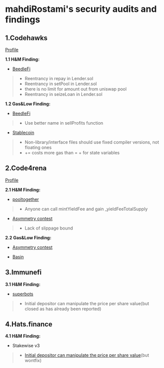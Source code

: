 # mahdiRostami's security audits and findings
## 1.Codehawks
[Profile](https://www.codehawks.com/profile/clk52jmr9000el008w4z3a043)

**1.1 H&M Finding:**

- [BeedleFi](https://www.codehawks.com/contests/clkbo1fa20009jr08nyyf9wbx)

> - Reentrancy in repay in Lender.sol
> - Reentrancy in setPool in Lender.sol
> - there is no limit for amount out from uniswap pool
> -  Reentrancy in seizeLoan in Lender.sol

**1.2 Gas&Low Finding:**

- [BeedleFi](https://www.codehawks.com/contests/clkbo1fa20009jr08nyyf9wbx)

> - Use better name in sellProfits function


- [Stablecoin](https://www.codehawks.com/contests/cljx3b9390009liqwuedkn0m0)

> - Non-library/interface files should use fixed compiler versions, not floating ones
> - <x> += <y> costs more gas than <x> = <x> + <y> for state variables

## 2.Code4rena
[Profile](https://code4rena.com/@mahdirostami)

**2.1 H&M Finding:**

- [pooltogether](https://code4rena.com/contests/2023-07-pooltogether)

> - Anyone can call mintYieldFee and gain _yieldFeeTotalSupply

- [Asymmetry contest](https://code4rena.com/reports/2023-03-asymmetry)

> - Lack of slippage bound

**2.2 Gas&Low Finding:**

- [Asymmetry contest](https://code4rena.com/reports/2023-03-asymmetry)

- [Basin](https://code4rena.com/contests/2023-07-basin) 


## 3.Immunefi

**3.1 H&M Finding:**

- [superbots](https://immunefi.com/bounty/superbots/)

> - Initial depositor can manipulate the price per share value(but closed as has already been reported)

## 4.Hats.finance

**4.1 H&M Finding:**

- Stakewise v3

> - [Initial depositor can manipulate the price per share value](https://github.com/hats-finance/StakeWise-0xd91cd6ed6c9a112fdc112b1a3c66e47697f522cd/issues/98)(but wontfix)
